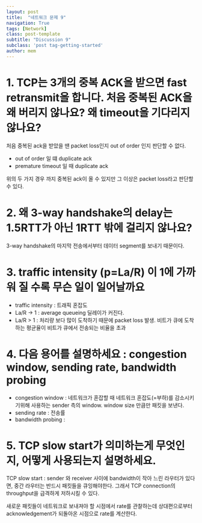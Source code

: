 ```yaml
---
layout: post
title:  "네트워크 문제 9"
navigation: True
tags: [Network]
class: post-template
subtitle: "Discussion 9"
subclass: 'post tag-getting-started'
author: mem
---
```


# 1. TCP는 3개의 중복 ACK을 받으면 fast retransmit을 합니다. 처음 중복된 ACK을 왜 버리지 않나요? 왜 timeout을 기다리지 않나요?

처음 중복된 ack을 받았을 땐 packet loss인지 out of order 인지 판단할 수 없다.

* out of order 일 떄 duplicate ack
* premature timeout 일 때 duplicate ack

위의 두 가지 경우 까지 중복된 ack이 올 수 있지만 그 이상은 packet loss라고 판단할 수 있다.


# 2. 왜 3-way handshake의 delay는 1.5RTT가 아닌 1RTT 밖에 걸리지 않나요?

3-way handshake의 마지막 전송에서부터 데이터 segment를 보내기 때문이다.

# 3. traffic intensity (p=La/R) 이 1에 가까워 질 수록 무슨 일이 일어날까요

* traffic intensity : 트래픽 혼잡도
* La/R -> 1 : average queueing 딜레이가 커진다.
* La/R > 1 : 처리량 보다 많이 도착하기 때문에 packet loss 발생. 비트가 큐에 도착하는 평균율이 비트가 큐에서 전송되는 비율을 초과

# 4. 다음 용어를 설명하세요 : congestion window, sending rate, bandwidth probing

* congestion window : 네트워크가 혼잡할 때 네트워크 혼잡도(=부하)를 감소시키기위해 사용하는 sender 측의 window. window size  만큼만 패킷을 보낸다.
* sending rate : 전송률
* bandwidth probing : 

# 5. TCP slow start가 의미하는게 무엇인지, 어떻게 사용되는지 설명하세요.

TCP slow start : sender 와 receiver 사이에 bandwidth이 작아 느린 라우터가 있다면, 중간 라우터는 반드시 패킷들을 큐잉해야한다. 그래서 TCP connection의 throughput을 급격하게 저하시킬 수 있다.

새로운 패킷들이 네트워크로 보내져야 할 시점에서 rate를 관찰하는데 상대편으로부터 acknowledgement가 되돌아온 시점으로 rate를 계산한다.
